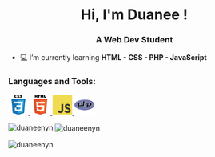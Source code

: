 <h1 align="center">Hi, I'm Duanee !</h1>
<h3 align="center">A Web Dev Student</h3>

- 💻 I’m currently learning **HTML - CSS - PHP - JavaScript**

<h3 align="left">Languages and Tools:</h3>
<p align="left"> <a href="https://www.w3schools.com/css/" target="_blank" rel="noreferrer"> <img src="https://raw.githubusercontent.com/devicons/devicon/master/icons/css3/css3-original-wordmark.svg" alt="css3" width="40" height="40"/> </a> <a href="https://www.w3.org/html/" target="_blank" rel="noreferrer"> <img src="https://raw.githubusercontent.com/devicons/devicon/master/icons/html5/html5-original-wordmark.svg" alt="html5" width="40" height="40"/> </a> <a href="https://developer.mozilla.org/en-US/docs/Web/JavaScript" target="_blank" rel="noreferrer"> <img src="https://raw.githubusercontent.com/devicons/devicon/master/icons/javascript/javascript-original.svg" alt="javascript" width="40" height="40"/> </a> <a href="https://www.php.net" target="_blank" rel="noreferrer"> <img src="https://raw.githubusercontent.com/devicons/devicon/master/icons/php/php-original.svg" alt="php" width="40" height="40"/> </a> </p>

<p><img align="left" src="https://github-readme-stats.vercel.app/api/top-langs?username=duaneenyn&show_icons=true&locale=en&layout=compact" alt="duaneenyn" /></p>

<p>&nbsp;<img align="center" src="https://github-readme-stats.vercel.app/api?username=duaneenyn&show_icons=true&locale=en" alt="duaneenyn" /></p>

<p><img align="center" src="https://github-readme-streak-stats.herokuapp.com/?user=duaneenyn&" alt="duaneenyn" /></p>

